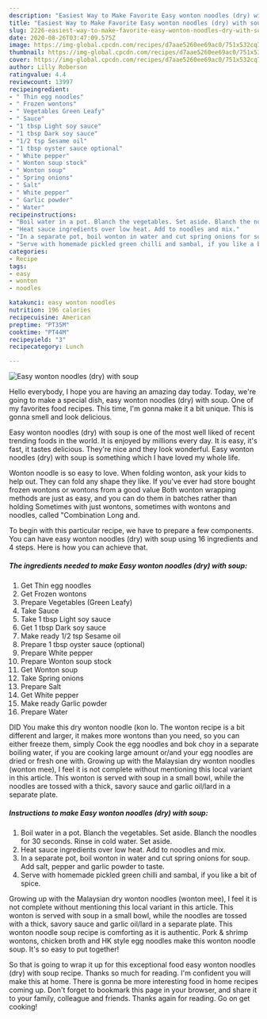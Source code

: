 ```yaml
---
description: "Easiest Way to Make Favorite Easy wonton noodles (dry) with soup"
title: "Easiest Way to Make Favorite Easy wonton noodles (dry) with soup"
slug: 2226-easiest-way-to-make-favorite-easy-wonton-noodles-dry-with-soup
date: 2020-08-26T03:47:09.575Z
image: https://img-global.cpcdn.com/recipes/d7aae5260ee69ac0/751x532cq70/easy-wonton-noodles-dry-with-soup-recipe-main-photo.jpg
thumbnail: https://img-global.cpcdn.com/recipes/d7aae5260ee69ac0/751x532cq70/easy-wonton-noodles-dry-with-soup-recipe-main-photo.jpg
cover: https://img-global.cpcdn.com/recipes/d7aae5260ee69ac0/751x532cq70/easy-wonton-noodles-dry-with-soup-recipe-main-photo.jpg
author: Lilly Roberson
ratingvalue: 4.4
reviewcount: 13997
recipeingredient:
- " Thin egg noodles"
- " Frozen wontons"
- " Vegetables Green Leafy"
- " Sauce"
- "1 tbsp Light soy sauce"
- "1 tbsp Dark soy sauce"
- "1/2 tsp Sesame oil"
- "1 tbsp oyster sauce optional"
- " White pepper"
- " Wonton soup stock"
- " Wonton soup"
- " Spring onions"
- " Salt"
- " White pepper"
- " Garlic powder"
- " Water"
recipeinstructions:
- "Boil water in a pot. Blanch the vegetables. Set aside. Blanch the noodles for 30 seconds. Rinse in cold water. Set aside."
- "Heat sauce ingredients over low heat. Add to noodles and mix."
- "In a separate pot, boil wonton in water and cut spring onions for soup. Add salt, pepper and garlic powder to taste."
- "Serve with homemade pickled green chilli and sambal, if you like a bit of spice."
categories:
- Recipe
tags:
- easy
- wonton
- noodles

katakunci: easy wonton noodles 
nutrition: 196 calories
recipecuisine: American
preptime: "PT35M"
cooktime: "PT44M"
recipeyield: "3"
recipecategory: Lunch

---
```



![Easy wonton noodles (dry) with soup](https://img-global.cpcdn.com/recipes/d7aae5260ee69ac0/751x532cq70/easy-wonton-noodles-dry-with-soup-recipe-main-photo.jpg)

Hello everybody, I hope you are having an amazing day today. Today, we're going to make a special dish, easy wonton noodles (dry) with soup. One of my favorites food recipes. This time, I'm gonna make it a bit unique. This is gonna smell and look delicious.

Easy wonton noodles (dry) with soup is one of the most well liked of recent trending foods in the world. It is enjoyed by millions every day. It is easy, it's fast, it tastes delicious. They're nice and they look wonderful. Easy wonton noodles (dry) with soup is something which I have loved my whole life.

Wonton noodle is so easy to love. When folding wonton, ask your kids to help out. They can fold any shape they like. If you&#39;ve ever had store bought frozen wontons or wontons from a good value Both wonton wrapping methods are just as easy, and you can do them in batches rather than holding Sometimes with just wontons, sometimes with wontons and noodles, called &#34;Combination Long and.


To begin with this particular recipe, we have to prepare a few components. You can have easy wonton noodles (dry) with soup using 16 ingredients and 4 steps. Here is how you can achieve that.

<!--inarticleads1-->

##### The ingredients needed to make Easy wonton noodles (dry) with soup:

1. Get  Thin egg noodles
1. Get  Frozen wontons
1. Prepare  Vegetables (Green Leafy)
1. Take  Sauce
1. Take 1 tbsp Light soy sauce
1. Get 1 tbsp Dark soy sauce
1. Make ready 1/2 tsp Sesame oil
1. Prepare 1 tbsp oyster sauce (optional)
1. Prepare  White pepper
1. Prepare  Wonton soup stock
1. Get  Wonton soup
1. Take  Spring onions
1. Prepare  Salt
1. Get  White pepper
1. Make ready  Garlic powder
1. Prepare  Water


DID You make this dry wonton noodle (kon lo. The wonton recipe is a bit different and larger, it makes more wontons than you need, so you can either freeze them, simply Cook the egg noodles and bok choy in a separate boiling water, if you are cooking large amount or/and your egg noodles are dried or fresh one with. Growing up with the Malaysian dry wonton noodles (wonton mee), I feel it is not complete without mentioning this local variant in this article. This wonton is served with soup in a small bowl, while the noodles are tossed with a thick, savory sauce and garlic oil/lard in a separate plate. 

<!--inarticleads2-->

##### Instructions to make Easy wonton noodles (dry) with soup:

1. Boil water in a pot. Blanch the vegetables. Set aside. Blanch the noodles for 30 seconds. Rinse in cold water. Set aside.
1. Heat sauce ingredients over low heat. Add to noodles and mix.
1. In a separate pot, boil wonton in water and cut spring onions for soup. Add salt, pepper and garlic powder to taste.
1. Serve with homemade pickled green chilli and sambal, if you like a bit of spice.


Growing up with the Malaysian dry wonton noodles (wonton mee), I feel it is not complete without mentioning this local variant in this article. This wonton is served with soup in a small bowl, while the noodles are tossed with a thick, savory sauce and garlic oil/lard in a separate plate. This wonton noodle soup recipe is comforting as it is authentic. Pork &amp; shrimp wontons, chicken broth and HK style egg noodles make this wonton noodle soup. It&#39;s so easy to put together! 

So that is going to wrap it up for this exceptional food easy wonton noodles (dry) with soup recipe. Thanks so much for reading. I'm confident you will make this at home. There is gonna be more interesting food in home recipes coming up. Don't forget to bookmark this page in your browser, and share it to your family, colleague and friends. Thanks again for reading. Go on get cooking!
